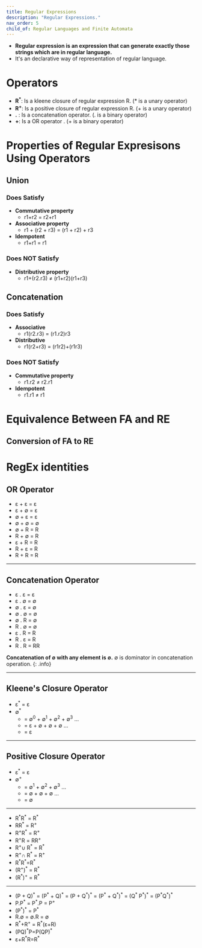 ```yaml
---
title: Regular Expressions
description: "Regular Expressions."
nav_order: 5
child_of: Regular Languages and Finite Automata
---
```


- **Regular expression is an expression that can generate exactly those strings which are in regular language.**
- It's an declarative way of representation of regular language.

# Operators

- **R<sup>\*</sup>**: Is a kleene closure of regular expression R. (* is a unary operator)
- **R<sup>+</sup>**: Is a positive closure of regular expression R. (+ is a unary operator)
- **.** : Is a concatenation operator. (. is a binary operator)
- **+**: Is a OR operator . (+ is a binary operator)

# Properties of Regular Expresisons Using Operators

## Union

### Does Satisfy

- **Commutative property**
    - r1+r2 = r2+r1
- **Associative property**
    - r1 + (r2 + r3) = (r1 + r2) + r3
- **Idempotent**
    - r1+r1 = r1

### Does NOT Satisfy

- **Distributive property**
    - r1+(r2.r3) ≠ (r1+r2)(r1+r3)

## Concatenation

### Does Satisfy

- **Associative**
    - r1(r2.r3) = (r1.r2)r3
- **Distributive**
    - r1(r2+r3) = (r1r2)+(r1r3)

### Does NOT Satisfy

- **Commutative property**
    - r1.r2 ≠ r2.r1
- **Idempotent**
    - r1.r1 ≠ r1

# Equivalence Between FA and RE

## Conversion of FA to RE

# RegEx identities

## OR Operator

- ε + ε = ε
- ε + ∅ = ε
- ∅ + ε = ε
- ∅ + ∅ = ∅
- ∅ + R = R
- R + ∅ = R
- ε + R = R
- R + ε = R
- R + R = R

***

## Concatenation Operator

- ε . ε = ε
- ε . ∅ = ∅ 
- ∅ . ε = ∅
- ∅ . ∅ = ∅
- ∅ . R = ∅
- R . ∅ = ∅
- ε . R = R
- R . ε = R
- R . R = RR


**Concatenation of ∅ with any element is ∅.** ∅ is dominator in concatenation operation.
{: .info}

***

## Kleene's Closure Operator

- ε<sup>\*</sup> = ε
- ∅<sup>\*</sup> 
    - = ∅<sup>0</sup> + ∅<sup>1</sup> + ∅<sup>2</sup> + ∅<sup>3</sup> ...
    - = ε + ∅ + ∅ + ∅ ... 
    - = ε

***

## Positive Closure Operator

- ε<sup>\*</sup> = ε
- ∅<sup>+</sup> 
    - = ∅<sup>1</sup> + ∅<sup>2</sup> + ∅<sup>3</sup> ...
    - = ∅ + ∅ + ∅ ... 
    - = ∅


***

- R<sup>\*</sup>R<sup>\*</sup> = R<sup>\*</sup>
- RR<sup>\*</sup> = R<sup>+</sup>
- R<sup>+</sup>R<sup>\*</sup> = R<sup>+</sup>
- R<sup>+</sup>R<sup></sup> = RR<sup>+</sup>
- R<sup>+</sup>∪ R<sup>\*</sup> = R<sup>\*</sup>
- R<sup>+</sup>∩ R<sup>\*</sup> = R<sup>+</sup>
- R<sup>\*</sup>R<sup>\*</sup>=R<sup>\*</sup>
- (R<sup>+</sup>)<sup>\*</sup> = R<sup>\*</sup>
- (R<sup>\*</sup>)<sup>+</sup> = R<sup>\*</sup>

***

- (P + Q)<sup>\*</sup> = (P<sup>\*</sup> + Q)<sup>\*</sup> = (P + Q<sup>\*</sup>)<sup>\*</sup> = (P<sup>\*</sup> + Q<sup>\*</sup>)<sup>\*</sup> = (Q<sup>\*</sup> P<sup>\*</sup>)<sup>\*</sup> = (P<sup>\*</sup>Q<sup>\*</sup>)<sup>\*</sup>
- P.P<sup>\*</sup> = P<sup>\*</sup>.P = P<sup>+</sup>
- (P<sup>\*</sup>)<sup>\*</sup> = P<sup>\*</sup>
- R.∅ = ∅.R = ∅
- R<sup>\*</sup>+R<sup>+</sup> = R<sup>\*</sup>(ε+R)
- (PQ)<sup>\*</sup>P=P(QP)<sup>\*</sup>
- ε+R<sup>\*</sup>R=R<sup>\*</sup>